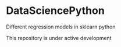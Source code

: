 # DataSciencePython
Different regression models in sklearn python

This repository is under active development

